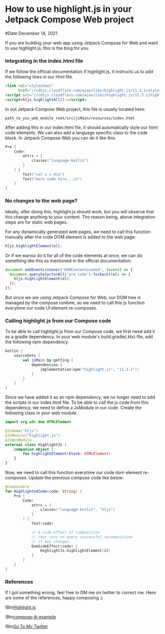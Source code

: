 # How to use highlight.js in your Jetpack Compose Web project
#Date December 14, 2021

If you are building your web app using Jetpack Compose for Web and want to use highlight.js, this is the blog for you.

### Integrating in the index.html file

If we follow the official documentation if highlight.js, it instructs us to add the following lines in our html file.

```html
<link rel="stylesheet"
      href="//cdnjs.cloudflare.com/ajax/libs/highlight.js/11.3.1/styles/default.min.css">
<script src="//cdnjs.cloudflare.com/ajax/libs/highlight.js/11.3.1/highlight.min.js"></script>
<script>hljs.highlightAll();</script>
```

In out Jetpack Compose Web project, this file is usually located here:

```shell
path_to_you_web_module_root/src/jsMain/resources/index.html
```

After adding this in our index.html file, it should automatically style our html code elements. We can also add a language specific class to the code block. In Jetpack Compose Web you can do it like this:

```kotlin
Pre {
    Code(
        attrs = {
            classes("language-kotlin")
        }
    ) {
        Text("val x = 4\n")
        Text("more code here...\n")
    }
}
```

### No changes to the web page?

Ideally, after doing this, highlight.js should work, but you will observe that this change anything to your content. The reason being, above integration steps are for static web pages.

For any dynamically generated web pages, we need to call this function manually after the code DOM element is added to the web page:

```js
hljs.highlightElement(el);
```

Or if we wanna do it for all of the code elements at once, we can do something like this as mentioned in the official documentation:

```js
document.addEventListener('DOMContentLoaded', (event) => {
  document.querySelectorAll('pre code').forEach((el) => {
    hljs.highlightElement(el);
  });
});
```

But since we are using Jetpack Compose for Web, our DOM tree is managed by the compose runtime, so we need to call this js function everytime our code UI element re-composes.

### Calling highlight.js from our Compose code

To be able to call highlight.js from our Compose code, we first need add it as a gradle dependency. In your web module's build.gradle(.kts) file, add the following npm dependency.

```kotlin
kotlin {
    sourceSets {
        val jsMain by getting {
            dependencies {
                implementation(npm("highlight.js", "11.3.1"))
            }
        }
    }
}
```

Since we have added it as an npm dependency, we no longer need to add the scripts in our index.html file. To be able to call the js code from this dependency, we need to define a JsModule in our code. Create the following class in your web module.

```kotlin
import org.w3c.dom.HTMLElement

@JsName("hljs")
@JsModule("highlight.js")
@JsNonModule
external class HighlightJs {
    companion object {
        fun highlightElement(block: HTMLElement)
    }
}
```

Now, we need to call this function everytime our code dom element re-composes. Update the previous compose code like below:

```kotlin
@Composable
fun HighlightedCode(code: String) {
    Pre {
        Code(
            attrs = {
                classes("language-kotlin", "hljs")
            }
        ) {
            Text(code)

            // A side effect of composition 
            // that runs on every successful recomposition 
            // if key changes.
            DomSideEffect(code) {
                HighlightJs.highlightElement(it)
            }
        }
    }
}
```

### References

If I got something wrong, feel free to DM me on twitter to correct me. Here are some of the references, happy composing :)

!Btn[Highlight.js](https://highlightjs.org/)

!Btn[compose-jb example](https://github.com/JetBrains/compose-jb/tree/master/examples/web-landing)

!Btn[Go To My Twitter](https://twitter.com/amanshuraikwar_)